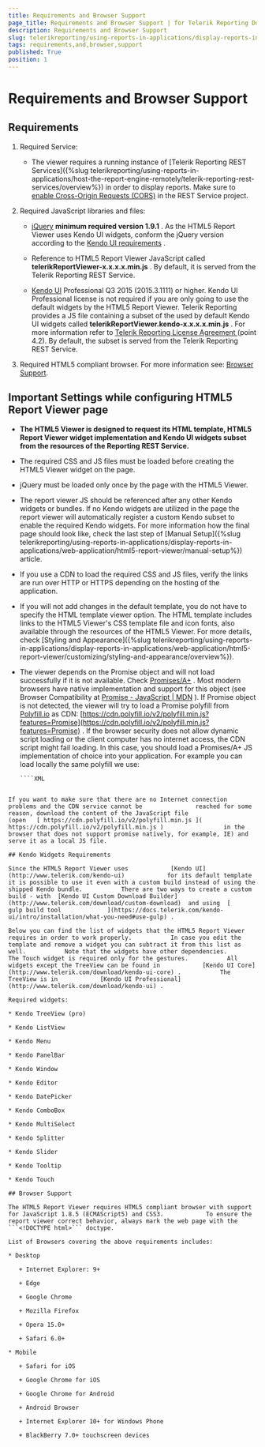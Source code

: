 ```yaml
---
title: Requirements and Browser Support
page_title: Requirements and Browser Support | for Telerik Reporting Documentation
description: Requirements and Browser Support
slug: telerikreporting/using-reports-in-applications/display-reports-in-applications/web-application/html5-report-viewer/requirements-and-browser-support
tags: requirements,and,browser,support
published: True
position: 1
---
```


# Requirements and Browser Support



## Requirements

1. Required Service:             

   + The viewer requires a running instance of [Telerik Reporting REST Services]({%slug telerikreporting/using-reports-in-applications/host-the-report-engine-remotely/telerik-reporting-rest-services/overview%})                   in order to display reports. Make sure to                    [enable Cross-Origin Requests (CORS)](https://docs.microsoft.com/en-us/aspnet/web-api/overview/security/enabling-cross-origin-requests-in-web-api)  in the REST Service project.                 

1. Required JavaScript libraries and files:

   +  [jQuery](http://jquery.com/download/) __minimum required version 1.9.1__ . As the HTML5 Report Viewer uses Kendo UI widgets, conform the jQuery version according to the                    [Kendo UI requirements](https://docs.telerik.com/kendo-ui/intro/supporting/jquery-support) .                 

   + Reference to HTML5 Report Viewer JavaScript called __telerikReportViewer-x.x.x.x.min.js__ . By default, it is served from the                   Telerik Reporting REST Service.                 

   +  [Kendo UI](https://www.telerik.com/kendo-ui)  Professional Q3 2015 (2015.3.1111) or higher.                   Kendo UI Professional license is not required if you are only going to use the default widgets by the HTML5 Report Viewer.                   Telerik Reporting provides a JS file containing a subset of the used by default Kendo UI widgets called __telerikReportViewer.kendo-x.x.x.x.min.js__ . For more information refer to  [                       Telerik Reporting License Agreement                     ](https://www.telerik.com/purchase/license-agreement/reporting-dlw-s)                    (point 4.2). By default, the subset is served from the Telerik Reporting REST Service.                 

1. Required HTML5 compliant browser. For more information see: [Browser Support](#browser-support).             

## Important Settings while configuring HTML5 Report Viewer page

* __The HTML5 Viewer is designed to request its HTML template, HTML5 Report Viewer widget implementation and Kendo UI widgets subset from the resources of the Reporting REST Service.__ 

* The required CSS and JS files must be loaded before creating the HTML5 Viewer widget on the page.

* jQuery must be loaded only once by the page with the HTML5 Viewer.

* The report viewer JS should be referenced after any other Kendo widgets or bundles.               If no Kendo widgets are utilized in the page the report viewer will automatically register a custom Kendo subset to                enable the required Kendo widgets. For more information how the final page should look like, check the last step of                [Manual Setup]({%slug telerikreporting/using-reports-in-applications/display-reports-in-applications/web-application/html5-report-viewer/manual-setup%}) article.             

* If you use a CDN to load the required CSS and JS files, verify the links are run over HTTP or HTTPS depending on the hosting of the application.

* If you will not add changes in the default template, you do not have to specify the HTML template viewer option.               The HTML template includes links to the HTML5 Viewer's CSS template file and icon fonts, also available through the resources of the HTML5 Viewer.                 For more details, check [Styling and Appearance]({%slug telerikreporting/using-reports-in-applications/display-reports-in-applications/web-application/html5-report-viewer/customizing/styling-and-appearance/overview%}).             

* The viewer depends on the Promise object and will not load successfully if it is not available. Check  [Promises/A+](https://promisesaplus.com/) .               Most modern browsers have native implementation and support for this object (see Browser Compatibility at  [Promise - JavaScript | MDN](https://developer.mozilla.org/en-US/docs/Web/JavaScript/Reference/Global_Objects/Promise) ).               If Promise object is not detected, the viewer will try to load a Promise polyfill from  [Polyfill.io](https://polyfill.io)  as CDN:  [https://cdn.polyfill.io/v2/polyfill.min.js?features=Promise](https://cdn.polyfill.io/v2/polyfill.min.js?features=Promise) .               If the browser security does not allow dynamic script loading or the client computer has no               internet access, the CDN script might fail loading. In this case, you should load a Promises/A+ JS implementation               of choice into your application. For example you can load locally the same polyfill we use:             

    
      ````XML
<script src="https://cdn.polyfill.io/v2/polyfill.min.js?features=Promise"></script>
````

If you want to make sure that there are no Internet connection problems and the CDN service cannot be               reached for some reason, download the content of the JavaScript file               (open   [ https://cdn.polyfill.io/v2/polyfill.min.js ]( https://cdn.polyfill.io/v2/polyfill.min.js )                 in the browser that does not support promise natively, for example, IE) and serve it as a local JS file.              

## Kendo Widgets Requirements

Since the HTML5 Report Viewer uses            [Kendo UI](http://www.telerik.com/kendo-ui)            for its default template it is possible to use it even with a custom build instead of using the shipped Kendo bundle.           There are two ways to create a custom build - with  [Kendo UI Custom Download Builder](http://www.telerik.com/download/custom-download)  and using  [               gulp build tool             ](https://docs.telerik.com/kendo-ui/intro/installation/what-you-need#use-gulp) .         

Below you can find the list of widgets that the HTML5 Report Viewer requires in order to work properly.           In case you edit the template and remove a widget you can subtract it from this list as well.           Note that the widgets have other dependencies.           The Touch widget is required only for the gestures.           All widgets except the TreeView can be found in            [Kendo UI Core](http://www.telerik.com/download/kendo-ui-core) .           The TreeView is in            [Kendo UI Professional](http://www.telerik.com/download/kendo-ui) .         

Required widgets:         

* Kendo TreeView (pro)

* Kendo ListView

* Kendo Menu

* Kendo PanelBar

* Kendo Window

* Kendo Editor

* Kendo DatePicker

* Kendo ComboBox

* Kendo MultiSelect

* Kendo Splitter

* Kendo Slider

* Kendo Tooltip

* Kendo Touch

## Browser Support

The HTML5 Report Viewer requires HTML5 compliant browser with support for JavaScript 1.8.5 (ECMAScript5) and CSS3.            To ensure the report viewer correct behavior, always mark the web page with the ```<!DOCTYPE html>``` doctype.         

List of Browsers covering the above requirements includes:

* Desktop

   + Internet Explorer: 9+

   + Edge

   + Google Chrome

   + Mozilla Firefox

   + Opera 15.0+

   + Safari 6.0+

* Mobile

   + Safari for iOS

   + Google Chrome for iOS

   + Google Chrome for Android

   + Android Browser

   + Internet Explorer 10+ for Windows Phone

   + BlackBerry 7.0+ touchscreen devices
